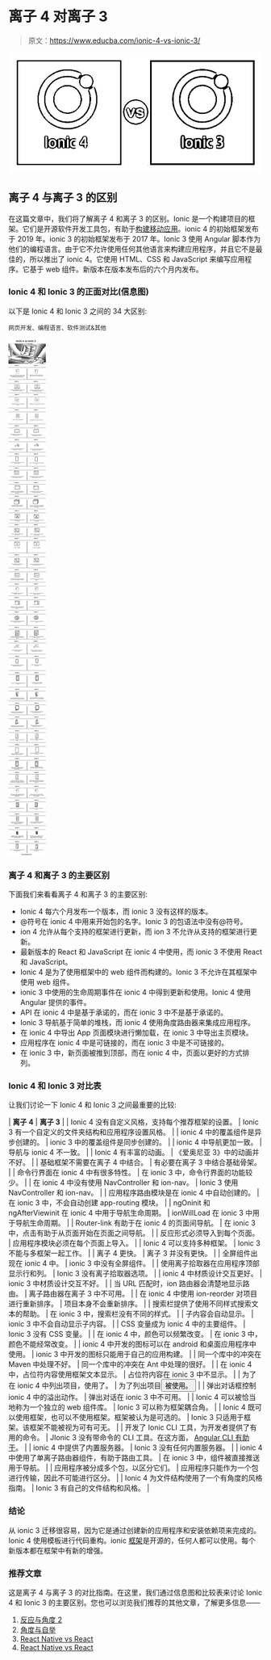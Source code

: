 # 离子 4 对离子 3

> 原文：<https://www.educba.com/ionic-4-vs-ionic-3/>

![Ionic-4-vs-Ionic-3](img/00a4e0ce59ed2ee18715c986ba07e0e6.png)



## 离子 4 与离子 3 的区别

在这篇文章中，我们将了解离子 4 和离子 3 的区别。Ionic 是一个构建项目的框架。它们是开源软件开发工具包，有助于[构建移动应用](https://www.educba.com/mobile-applications/)。ionic 4 的初始框架发布于 2019 年。ionic 3 的初始框架发布于 2017 年。Ionic 3 使用 Angular 脚本作为他们的编程语言。由于它不允许使用任何其他语言来构建应用程序，并且它不是最佳的，所以推出了 ionic 4。它使用 HTML、CSS 和 JavaScript 来编写应用程序。它基于 web 组件。新版本在版本发布后的六个月内发布。

### Ionic 4 **和 Ionic 3** 的正面对比(信息图)

以下是 Ionic 4 和 Ionic 3 之间的 34 大区别:

<small>网页开发、编程语言、软件测试&其他</small>

![Ionic-4-vs-Ionic-3-info](img/b13f54adf5d4f0baa5f0a874fccf07d1.png)



### 离子 4 和离子 3 的主要区别

下面我们来看看离子 4 和离子 3 的主要区别:

*   Ionic 4 每六个月发布一个版本，而 ionic 3 没有这样的版本。
*   @符号在 ionic 4 中用来开始包的名字。Ionic 3 的包语法中没有@符号。
*   ion 4 允许从每个支持的框架进行更新，而 ion 3 不允许从支持的框架进行更新。
*   最新版本的 React 和 JavaScript 在 ionic 4 中使用，而 ionic 3 不使用 React 和 JavaScript。
*   Ionic 4 是为了使用框架中的 web 组件而构建的。Ionic 3 不允许在其框架中使用 web 组件。
*   ionic 3 中使用的生命周期事件在 ionic 4 中得到更新和使用。Ionic 4 使用 Angular 提供的事件。
*   API 在 ionic 4 中是基于承诺的，而在 ionic 3 中不是基于承诺的。
*   Ionic 3 导航基于简单的堆栈，而 ionic 4 使用角度路由器来集成应用程序。
*   在 ionic 4 中导出 App 页面模块进行懒加载，在 ionic 3 中导出主页模块。
*   应用程序在 ionic 4 中是可链接的，而在 ionic 3 中是不可链接的。
*   在 ionic 3 中，新页面被推到顶部，而在 ionic 4 中，页面以更好的方式排列。

### Ionic 4 和 Ionic 3 对比表

让我们讨论一下 Ionic 4 和 Ionic 3 之间最重要的比较:

| **离子 4** | **离子 3** |
| Ionic 4 没有自定义风格，支持每个推荐框架的设置。 | Ionic 3 有一个自定义的文件夹结构和应用程序设置风格。 |
| ionic 4 中的覆盖组件是异步创建的。 | ionic 3 中的覆盖组件是同步创建的。 |
| ionic 4 中导航更加一致。 | 导航与 ionic 4 不一致。 |
| Ionic 4 有丰富的动画。 | 《爱奥尼亚 3》中的动画并不好。 |
| 基础框架不需要在离子 4 中结合。 | 有必要在离子 3 中结合基础骨架。 |
| 命令行界面在 ionic 4 中有很多特性。 | 在 ionic 3 中，命令行界面的功能较少。 |
| 在 ionic 4 中没有使用 NavController 和 ion-nav。 | Ionic 3 使用 NavController 和 ion-nav。 |
| 应用程序路由模块是在 ionic 4 中自动创建的。 | 在 ionic 3 中，不会自动创建 app-routing 模块。 |
| ngOninit 和 ngAfterViewinit 在 ionic 4 中用于导航生命周期。 | ionWillLoad 在 ionic 3 中用于导航生命周期。 |
| Router-link 有助于在 ionic 4 的页面间导航。 | 在 ionic 3 中，点击有助于从页面开始在页面之间导航。 |
| 反应形式必须导入到每个页面。 | 应用程序模块必须在每个页面上导入。 |
| Ionic 4 可以支持多种框架。 | Ionic 3 不能与多框架一起工作。 |
| 离子 4 更快。 | 离子 3 并没有更快。 |
| 全屏组件出现在 ionic 4 中。 | ionic 3 中没有全屏组件。 |
| 使用离子拾取器在应用程序顶部显示行和列。 | Ionic 3 没有离子拾取器选项。 |
| ionic 4 中材质设计交互更好。 | ionic 3 中材质设计交互不好。 |
| 当 URL 匹配时，ion 路由器会清楚地显示路由。 | 离子路由器在离子 3 中不可用。 |
| 在 ionic 4 中使用 ion-reorder 对项目进行重新排序。 | 项目本身不会重新排序。 |
| 搜索栏提供了使用不同样式搜索文本的帮助。 | 在 ionic 3 中，搜索栏没有不同的样式。 |
| 子内容会自动显示。 | ionic 3 中不会自动显示子内容。 |
| CSS 变量成为 ionic 4 中的主要组件。 | Ionic 3 没有 CSS 变量。 |
| 在 ionic 4 中，颜色可以频繁改变。 | 在 ionic 3 中，颜色不能经常改变。 |
| ionic 4 中开发的图标可以在 android 和桌面应用程序中使用。 | ionic 3 中开发的图标只能用于自己的应用构建。 |
| 同一个库中的冲突在 Maven 中处理不好。 | 同一个库中的冲突在 Ant 中处理的很好。 |
| 在 ionic 4 中，占位符内容使用框架文本显示。 | 占位符内容在 ionic 3 中不显示。 |
| 为了在 ionic 4 中列出项目，使用了<ion-item>。</ion-item> | 为了列出项目<button>被使用。</button> |
| 弹出对话框控制 ionic 4 中的溢出动作。 | 弹出对话在 ionic 3 中不可用。 |
| Ionic 4 可以被恰当地称为一个独立的 web 组件库。 | Ionic 3 可以称为框架耦合角。 |
| Ionic 4 既可以使用框架，也可以不使用框架。框架被认为是可选的。 | Ionic 3 只适用于框架。该框架不能被视为可有可无。 |
| 开发了 Ionic CLI 工具，为开发者提供了有用的命令。 | JIonic 3 没有带命令的 CLI 工具。在这方面， [Angular CLI 有助于](https://www.educba.com/angular-cli-commands/)。 |
| ionic 4 中提供了内置服务器。 | Ionic 3 没有任何内置服务器。 |
| ionic 4 中使用了单离子路由器组件，有助于路由工具。 | 在 ionic 3 中，组件被直接推送用于导航。 |
| 应用程序被分成多个包，以区分它们。 | 应用程序只能作为一个包进行传输，因此不可能进行区分。 |
| Ionic 4 为文件结构使用了一个有角度的风格指南。 | Ionic 3 有自己的文件结构和风格。 |

### 结论

从 ionic 3 迁移很容易，因为它是通过创建新的应用程序和安装依赖项来完成的。Ionic 4 使用模板进行代码重构。ionic [框架](https://www.educba.com/what-is-ionic-framework/)是开源的，任何人都可以使用。每个新版本都在框架中有新的增强。

### 推荐文章

这是离子 4 与离子 3 的对比指南。在这里，我们通过信息图和比较表来讨论 Ionic 4 和 Ionic 3 的主要区别。您也可以浏览我们推荐的其他文章，了解更多信息——

1.  [反应与角度 2](https://www.educba.com/reactjs-vs-angular2/)
2.  [角度与自举](https://www.educba.com/angular-vs-bootstrap/)
3.  [React Native vs React](https://www.educba.com/react-native-vs-react/)
4.  [React Native vs React](https://www.educba.com/react-native-vs-react/)





